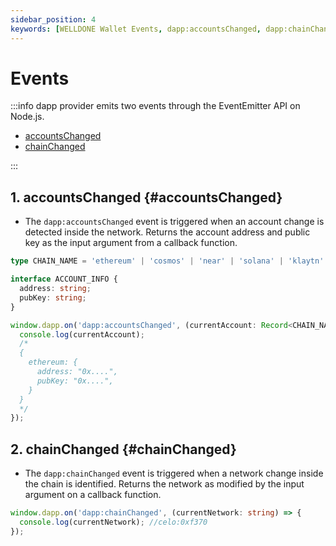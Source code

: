 ```yaml
---
sidebar_position: 4
keywords: [WELLDONE Wallet Events, dapp:accountsChanged, dapp:chainChanged]
---
```


# Events

:::info
dapp provider emits two events through the EventEmitter API on Node.js.

- [accountsChanged](#accountsChanged)
- [chainChanged](#chainChanged)

:::

## 1. accountsChanged {#accountsChanged}

- The `dapp:accountsChanged` event is triggered when an account change is detected inside the network. Returns the account address and public key as the input argument from a callback function.

```typescript
type CHAIN_NAME = 'ethereum' | 'cosmos' | 'near' | 'solana' | 'klaytn' | 'celo' | 'neon';

interface ACCOUNT_INFO {
  address: string;
  pubKey: string;
}

window.dapp.on('dapp:accountsChanged', (currentAccount: Record<CHAIN_NAME, ACCOUNT_INFO>) => {
  console.log(currentAccount);
  /*
  {
    ethereum: {
      address: "0x....",
      pubKey: "0x....",
    }
  }
  */
});
```

## 2. chainChanged {#chainChanged}

- The `dapp:chainChanged` event is triggered when a network change inside the chain is identified. Returns the network as modified by the input argument on a callback function.

```typescript
window.dapp.on('dapp:chainChanged', (currentNetwork: string) => {
  console.log(currentNetwork); //celo:0xf370
});
```

